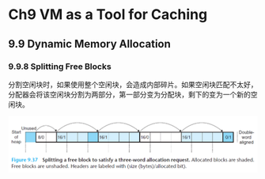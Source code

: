 # Ch9 VM as a Tool for Caching

## 9.9 Dynamic Memory Allocation

### 9.9.8 Splitting Free Blocks

分割空闲块时，如果使用整个空闲块，会造成内部碎片。如果空闲块匹配不太好，分配器会将该空闲块分割为两部分，第一部分变为分配块，剩下的变为一个新的空闲块。

![image-20221012005040380](assets/image-20221012005040380.png)